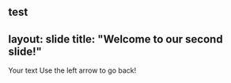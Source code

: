 test
---
layout: slide
title: "Welcome to our second slide!"
---
Your text
Use the left arrow to go back!
